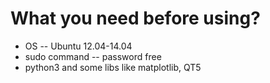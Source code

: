 # What you need before using?
- OS -- Ubuntu 12.04-14.04
- sudo command -- password free
- python3 and some libs like matplotlib, QT5
